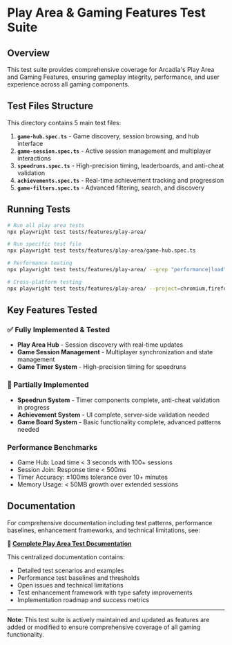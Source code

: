 # Play Area & Gaming Features Test Suite

## Overview

This test suite provides comprehensive coverage for Arcadia's Play Area and Gaming Features, ensuring gameplay integrity, performance, and user experience across all gaming components.

## Test Files Structure

This directory contains 5 main test files:

1. **`game-hub.spec.ts`** - Game discovery, session browsing, and hub interface
2. **`game-session.spec.ts`** - Active session management and multiplayer interactions
3. **`speedruns.spec.ts`** - High-precision timing, leaderboards, and anti-cheat validation
4. **`achievements.spec.ts`** - Real-time achievement tracking and progression
5. **`game-filters.spec.ts`** - Advanced filtering, search, and discovery

## Running Tests

```bash
# Run all play area tests
npx playwright test tests/features/play-area/

# Run specific test file
npx playwright test tests/features/play-area/game-hub.spec.ts

# Performance testing
npx playwright test tests/features/play-area/ --grep "performance|load"

# Cross-platform testing
npx playwright test tests/features/play-area/ --project=chromium,firefox,webkit
```

## Key Features Tested

### ✅ Fully Implemented & Tested
- **Play Area Hub** - Session discovery with real-time updates
- **Game Session Management** - Multiplayer synchronization and state management
- **Game Timer System** - High-precision timing for speedruns

### 🚧 Partially Implemented
- **Speedrun System** - Timer components complete, anti-cheat validation in progress
- **Achievement System** - UI complete, server-side validation needed
- **Game Board System** - Basic functionality complete, advanced patterns needed

### Performance Benchmarks
- Game Hub: Load time < 3 seconds with 100+ sessions
- Session Join: Response time < 500ms
- Timer Accuracy: ±100ms tolerance over 10+ minutes
- Memory Usage: < 50MB growth over extended sessions

## Documentation

For comprehensive documentation including test patterns, performance baselines, enhancement frameworks, and technical limitations, see:

**📖 [Complete Play Area Test Documentation](/test-documentation/05-play-area-gaming-tests.md)**

This centralized documentation contains:
- Detailed test scenarios and examples
- Performance test baselines and thresholds
- Open issues and technical limitations
- Test enhancement framework with type safety improvements
- Implementation roadmap and success metrics

---

**Note**: This test suite is actively maintained and updated as features are added or modified to ensure comprehensive coverage of all gaming functionality.